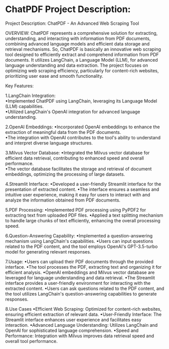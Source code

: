 # ChatPDF Project Description: 
Project Description: ChatPDF - An Advanced Web Scraping Tool

OVERVIEW:
ChatPDF represents a comprehensive solution for extracting, understanding, and interacting with information from PDF documents, combining advanced language models and efficient data storage and retrieval mechanisms.
So, ChatPDF is basically an innovative web scraping tool designed to efficiently extract and comprehend information from PDF documents. It utilizes LangChain, a Language Model (LLM), for advanced language understanding and data extraction. The project focuses on optimizing web scraping efficiency, particularly for content-rich websites, prioritizing user ease and smooth functionality.

Key Features:

1.LangChain Integration:                                                                                                  
•Implemented ChatPDF using LangChain, leveraging its Language Model (LLM) capabilities.                                                                                                                             
•Utilized LangChain's OpenAI integration for advanced language understanding.

2.OpenAI Embeddings:
•Incorporated OpenAI embeddings to enhance the extraction of meaningful data from the PDF documents.                                                                                                                
•The integration with OpenAI contributes to the tool's ability to understand and interpret diverse language structures.

3.Milvus Vector Database:
•Integrated the Milvus vector database for efficient data retrieval, contributing to enhanced speed and overall performance.                                                                                        
•The vector database facilitates the storage and retrieval of document embeddings, optimizing the processing of large datasets.

4.Streamlit Interface:
•Developed a user-friendly Streamlit interface for the presentation of extracted content.
•The interface ensures a seamless and intuitive user experience, making it easy for users to interact with and analyze the information obtained from PDF documents.

5.PDF Processing:
•Implemented PDF processing using PyPDF2 for extracting text from uploaded PDF files.
•Applied a text splitting mechanism to handle large chunks of text efficiently, enhancing the overall processing speed.

6.Question-Answering Capability:
•Implemented a question-answering mechanism using LangChain's capabilities.
•Users can input questions related to the PDF content, and the tool employs OpenAI's GPT-3.5-turbo model for generating relevant responses.

7.Usage:
•Users can upload their PDF documents through the provided interface.
•The tool processes the PDF, extracting text and organizing it for efficient analysis.
•OpenAI embeddings and Milvus vector database are leveraged for language understanding and data retrieval.
•The Streamlit interface provides a user-friendly environment for interacting with the extracted content.
•Users can ask questions related to the PDF content, and the tool utilizes LangChain's question-answering capabilities to generate responses.

8.Use Cases
•Efficient Web Scraping: Optimized for content-rich websites, ensuring efficient extraction of relevant data.
•User-Friendly Interface: The Streamlit interface enhances user experience and facilitates easy interaction.
•Advanced Language Understanding: Utilizes LangChain and OpenAI for sophisticated language comprehension.
•Speed and Performance: Integration with Milvus improves data retrieval speed and overall tool performance.
